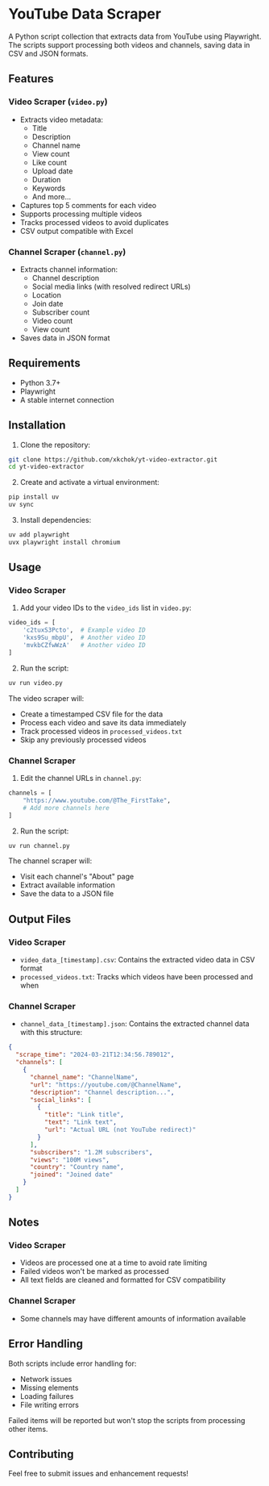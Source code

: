 # YouTube Data Scraper

A Python script collection that extracts data from YouTube using Playwright. The scripts support processing both videos and channels, saving data in CSV and JSON formats.

## Features

### Video Scraper (`video.py`)
- Extracts video metadata:
  - Title
  - Description
  - Channel name
  - View count
  - Like count
  - Upload date
  - Duration
  - Keywords
  - And more...
- Captures top 5 comments for each video
- Supports processing multiple videos
- Tracks processed videos to avoid duplicates
- CSV output compatible with Excel

### Channel Scraper (`channel.py`)
- Extracts channel information:
  - Channel description
  - Social media links (with resolved redirect URLs)
  - Location
  - Join date
  - Subscriber count
  - Video count
  - View count
- Saves data in JSON format

## Requirements

- Python 3.7+
- Playwright
- A stable internet connection

## Installation

1. Clone the repository:
```bash
git clone https://github.com/xkchok/yt-video-extractor.git
cd yt-video-extractor
```

2. Create and activate a virtual environment:
```bash
pip install uv
uv sync
```

3. Install dependencies:
```bash
uv add playwright
uvx playwright install chromium
```

## Usage

### Video Scraper
1. Add your video IDs to the `video_ids` list in `video.py`:
```python
video_ids = [
    'c2tuxS3Pcto',  # Example video ID
    'kxs9Su_mbpU',  # Another video ID
    'mvkbCZfwWzA'   # Another video ID
]
```

2. Run the script:
```bash
uv run video.py
```

The video scraper will:
- Create a timestamped CSV file for the data
- Process each video and save its data immediately
- Track processed videos in `processed_videos.txt`
- Skip any previously processed videos

### Channel Scraper
1. Edit the channel URLs in `channel.py`:
```python
channels = [
    "https://www.youtube.com/@The_FirstTake",
    # Add more channels here
]
```

2. Run the script:
```bash
uv run channel.py
```

The channel scraper will:
- Visit each channel's "About" page
- Extract available information
- Save the data to a JSON file

## Output Files

### Video Scraper
- `video_data_[timestamp].csv`: Contains the extracted video data in CSV format
- `processed_videos.txt`: Tracks which videos have been processed and when

### Channel Scraper
- `channel_data_[timestamp].json`: Contains the extracted channel data with this structure:
```json
{
  "scrape_time": "2024-03-21T12:34:56.789012",
  "channels": [
    {
      "channel_name": "ChannelName",
      "url": "https://youtube.com/@ChannelName",
      "description": "Channel description...",
      "social_links": [
        {
          "title": "Link title",
          "text": "Link text",
          "url": "Actual URL (not YouTube redirect)"
        }
      ],
      "subscribers": "1.2M subscribers",
      "views": "100M views",
      "country": "Country name",
      "joined": "Joined date"
    }
  ]
}
```

## Notes

### Video Scraper
- Videos are processed one at a time to avoid rate limiting
- Failed videos won't be marked as processed
- All text fields are cleaned and formatted for CSV compatibility

### Channel Scraper
- Some channels may have different amounts of information available

## Error Handling

Both scripts include error handling for:
- Network issues
- Missing elements
- Loading failures
- File writing errors

Failed items will be reported but won't stop the scripts from processing other items.

## Contributing

Feel free to submit issues and enhancement requests!
